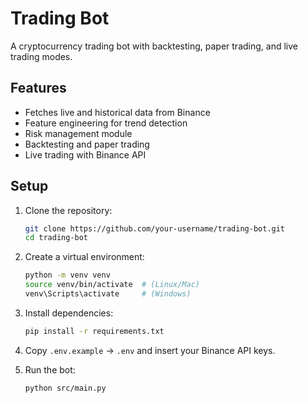 # Trading Bot

A cryptocurrency trading bot with backtesting, paper trading, and live trading modes.

## Features
- Fetches live and historical data from Binance
- Feature engineering for trend detection
- Risk management module
- Backtesting and paper trading
- Live trading with Binance API

## Setup
1. Clone the repository:
   ```bash
   git clone https://github.com/your-username/trading-bot.git
   cd trading-bot
   ```

2. Create a virtual environment:
   ```bash
   python -m venv venv
   source venv/bin/activate  # (Linux/Mac)
   venv\Scripts\activate     # (Windows)
   ```

3. Install dependencies:
   ```bash
   pip install -r requirements.txt
   ```

4. Copy `.env.example` → `.env` and insert your Binance API keys.

5. Run the bot:
   ```bash
   python src/main.py
   ```
